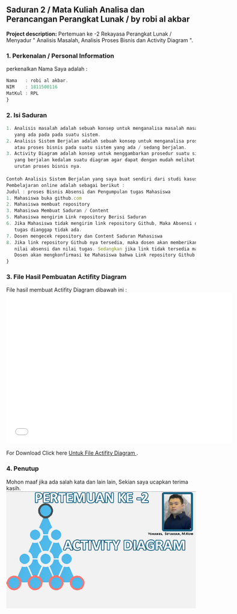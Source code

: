 ## Saduran 2 / Mata Kuliah Analisa dan Perancangan Perangkat Lunak / by robi al akbar

**Project description:** Pertemuan ke -2 Rekayasa Perangkat Lunak /  Menyadur " Analisis Masalah, Analisis Proses Bisnis dan Activity Diagram ".

### 1. Perkenalan / Personal Information

perkenalkan Nama Saya adalah :

```javascript
Nama   : robi al akbar.
NIM    : 1811500116
MatKul : RPL 
}
```

### 2. Isi Saduran

```javascript
1. Analisis masalah adalah sebuah konsep untuk menganalisa masalah masalah
   yang ada pada pada suatu sistem.
2. Analisis Sistem Berjalan adalah sebuah konsep untuk menganalisa prosedur
   atau proses bisnis pada suatu sistem yang ada / sedang berjalan.
3. Activity Diagram adalah konsep untuk menggambarkan prosedur suatu sistem
   yang berjalan kedalam suatu diagram agar dapat dengan mudah melihat
   urutan proses bisnis nya.

Contoh Analisis Sistem Berjalan yang saya buat sendiri dari studi kasus
Pembelajaran online adalah sebagai berikut :
Judul : proses Bisnis Absensi dan Pengumpulan tugas Mahasiswa
1. Mahasiswa buka github.com
2. Mahasiswa membuat repository
3. Mahasiswa Membuat Saduran / Content
5. Mahasiswa mengirim Link repository Berisi Saduran
6. Jika Mahasiswa tidak mengirim link repository Github, Maka Absensi dan
   tugas dianggap tidak ada.
7. Dosen mengecek repository dan Content Saduran Mahasiswa
8. Jika link repository Github nya tersedia, maka dosen akan memberikan
   nilai absensi dan nilai tugas. Sedangkan jika link tidak tersedia maka
   Dosen akan mengkonfirmasi ke Mahasiswa bahwa Link repository Github
}
```


### 3. File Hasil Pembuatan Actifity Diagram

File hasil membuat Actifity Diagram dibawah ini : 
<embed type="application/pdf" src="/pdf/sample_presentation_1.pdf" width="600" height="400"></embed>

For Download Click here [Untuk File Actifity Diagram ](/pdf/sample_presentation_1.pdf).

### 4. Penutup
Mohon maaf jika ada salah kata dan lain lain, Sekian saya ucapkan terima kasih.
<img src="images/dummy_thumbnail_2.jpg?raw=true"/>